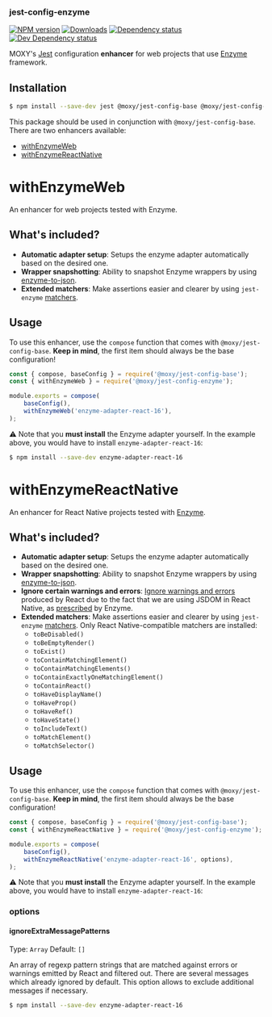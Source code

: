 ### jest-config-enzyme

[![NPM version][npm-image]][npm-url] [![Downloads][downloads-image]][npm-url]
[![Dependency status][david-dm-image]][david-dm-url] [![Dev Dependency status][david-dm-dev-image]][david-dm-dev-url]

[npm-url]:https://npmjs.org/package/@moxy/jest-config-enzyme
[npm-image]:https://img.shields.io/npm/v/@moxy/jest-config-enzyme.svg
[downloads-image]:https://img.shields.io/npm/dm/@moxy/jest-config-enzyme.svg
[david-dm-url]:https://david-dm.org/moxystudio/jest-config?path=packages/jest-config-enzyme
[david-dm-image]:https://img.shields.io/david/moxystudio/jest-config.svg?path=packages/jest-config-enzyme
[david-dm-dev-url]:https://david-dm.org/moxystudio/jest-config?type=dev&path=packages/jest-config-enzyme
[david-dm-dev-image]:https://img.shields.io/david/dev/moxystudio/jest-config.svg?path=packages/jest-config-enzyme

MOXY's [Jest](https://jestjs.io/) configuration **enhancer** for web projects that use [Enzyme](https://github.com/airbnb/enzyme) framework.

## Installation

```sh
$ npm install --save-dev jest @moxy/jest-config-base @moxy/jest-config-enzyme
```

This package should be used in conjunction with `@moxy/jest-config-base`. There are two enhancers available:

- [withEnzymeWeb](#withenzymeweb)
- [withEnzymeReactNative](#withenzymereactnative)

# withEnzymeWeb

An enhancer for web projects tested with Enzyme.

## What's included?

- **Automatic adapter setup**: Setups the enzyme adapter automatically based on the desired one.
- **Wrapper snapshotting**: Ability to snapshot Enzyme wrappers by using [enzyme-to-json](https://www.npmjs.com/package/enzyme-to-json).
- **Extended matchers**: Make assertions easier and clearer by using `jest-enzyme` [matchers](https://github.com/FormidableLabs/enzyme-matchers/tree/master/packages/jest-enzyme#assertions).

## Usage

To use this enhancer, use the `compose` function that comes with `@moxy/jest-config-base`. **Keep in mind**, the first item should always be the base configuration!

```js
const { compose, baseConfig } = require('@moxy/jest-config-base');
const { withEnzymeWeb } = require('@moxy/jest-config-enzyme');

module.exports = compose(
    baseConfig(),
    withEnzymeWeb('enzyme-adapter-react-16'),
);
```

⚠️ Note that you **must install** the Enzyme adapter yourself. In the example above, you would have to install `enzyme-adapter-react-16`:

```sh
$ npm install --save-dev enzyme-adapter-react-16
```

# withEnzymeReactNative

An enhancer for React Native projects tested with [Enzyme](https://github.com/airbnb/enzyme).

## What's included?

- **Automatic adapter setup**: Setups the enzyme adapter automatically based on the desired one.
- **Wrapper snapshotting**: Ability to snapshot Enzyme wrappers by using [enzyme-to-json](https://www.npmjs.com/package/enzyme-to-json).
- **Ignore certain warnings and errors**: [Ignore warnings and errors](https://github.com/enzymejs/enzyme/issues/831) produced by React due to the fact that we are using JSDOM in React Native, as [prescribed](https://enzymejs.github.io/enzyme/docs/guides/react-native.html) by Enzyme.
- **Extended matchers**: Make assertions easier and clearer by using `jest-enzyme` [matchers](https://github.com/FormidableLabs/enzyme-matchers/tree/master/packages/jest-enzyme#assertions). Only React Native-compatible matchers are installed:
    - `toBeDisabled()`
    - `toBeEmptyRender()`
    - `toExist()`
    - `toContainMatchingElement()`
    - `toContainMatchingElements()`
    - `toContainExactlyOneMatchingElement()`
    - `toContainReact()`
    - `toHaveDisplayName()`
    - `toHaveProp()`
    - `toHaveRef()`
    - `toHaveState()`
    - `toIncludeText()`
    - `toMatchElement()`
    - `toMatchSelector()`

## Usage

To use this enhancer, use the `compose` function that comes with `@moxy/jest-config-base`. **Keep in mind**, the first item should always be the base configuration!

```js
const { compose, baseConfig } = require('@moxy/jest-config-base');
const { withEnzymeReactNative } = require('@moxy/jest-config-enzyme');

module.exports = compose(
    baseConfig(),
    withEnzymeReactNative('enzyme-adapter-react-16', options),
);
```

⚠️ Note that you **must install** the Enzyme adapter yourself. In the example above, you would have to install `enzyme-adapter-react-16`:

### options

#### ignoreExtraMessagePatterns

Type: `Array`
Default: `[]`

An array of regexp pattern strings that are matched against errors or warnings emitted by React and filtered out. There are several messages which already ignored by default. This option allows to exclude additional messages if necessary.

```sh
$ npm install --save-dev enzyme-adapter-react-16
```


